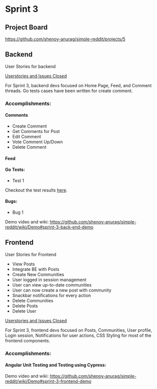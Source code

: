 # Sprint 3

## Project Board
<https://github.com/shenoy-anurag/simple-reddit/projects/5>

## Backend
User Stories for backend

[Userstories and Issues Closed](https://github.com/shenoy-anurag/simple-reddit/issues?q=is%3Aissue+is%3Aclosed+label%3Asprint3+label%3A%22User+Stories+-+BE%22)


For Sprint 3, backend devs focused on Home Page, Feed, and Comment threads. Go tests cases have been written for create comment.

### Accomplishments:

#### Comments
- Create Comment
- Get Comments for Post
- Edit Comment
- Vote Comment Up/Down
- Delete Comment

#### Feed


#### Go Tests:
- Test 1

Checkout the test results [here](https://github.com/shenoy-anurag/simple-reddit/wiki/Demo#testing).

#### Bugs:
- Bug 1

Demo video and wiki: <https://github.com/shenoy-anurag/simple-reddit/wiki/Demo#sprint-3-back-end-demo>

## Frontend
User Stories for Frontend
- View Posts
- Integrate BE with Posts
- Create New Communities
- User logged in session management
- User can view up-to-date communities
- User can now create a new post with community
- Snackbar notifications for every action
- Delete Communities
- Delete Posts
- Delete User


[Userstories and Issues Closed](https://github.com/shenoy-anurag/simple-reddit/issues?q=is%3Aissue+is%3Aclosed+label%3Asprint3+label%3A%22User+Stories+-+FE%22)


For Sprint 3, frontend devs focused on Posts, Communities, User profile, Login session, Notifications for user actions, CSS Styling for most of the frontend components.

### Accomplishments:

#### Angular Unit Testing and Testing using Cypress:


Demo video and wiki: <https://github.com/shenoy-anurag/simple-reddit/wiki/Demo#sprint-3-frontend-demo>
